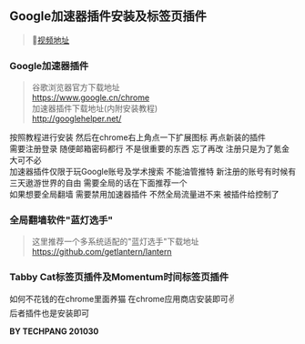 
## Google加速器插件安装及标签页插件
>🎥<a href="https://www.bilibili.com/video/BV1Tp4y1k7SW/">视频地址</a>  

### Google加速器插件
>谷歌浏览器官方下载地址  
>https://www.google.cn/chrome  
>加速器插件下载地址(内附安装教程)  
>http://googlehelper.net/  

按照教程进行安装 然后在chrome右上角点一下扩展图标 再点新装的插件  
需要注册登录 随便邮箱密码都行 不是很重要的东西 忘了再改 注册只是为了氪金 大可不必  
加速器插件仅限于玩Google账号及学术搜索 不能油管推特 新注册的账号有时候有三天遨游世界的自由 需要全局的话在下面推荐一个  
如果想要全局翻墙 需要禁用加速器插件 不然全局流量进不来 被插件给控制了  

### 全局翻墙软件"蓝灯选手"
>这里推荐一个多系统适配的"蓝灯选手"下载地址  
>https://github.com/getlantern/lantern  

### Tabby Cat标签页插件及Momentum时间标签页插件
如何不花钱的在chrome里面养猫 在chrome应用商店安装即可✌  
后者插件也是安装即可  



**BY TECHPANG 201030**